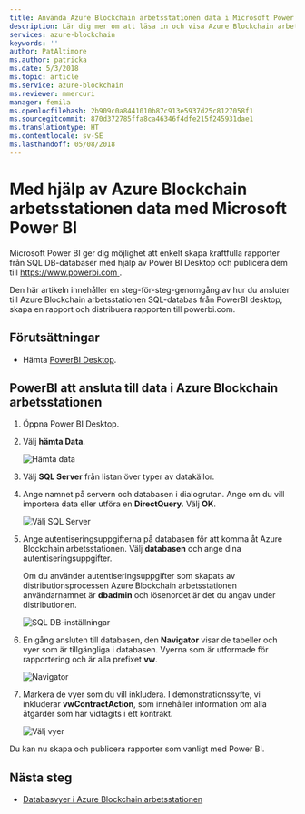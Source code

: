 ```yaml
---
title: Använda Azure Blockchain arbetsstationen data i Microsoft Power BI
description: Lär dig mer om att läsa in och visa Azure Blockchain arbetsstationen SQL DB-data i Microsoft Power BI.
services: azure-blockchain
keywords: ''
author: PatAltimore
ms.author: patricka
ms.date: 5/3/2018
ms.topic: article
ms.service: azure-blockchain
ms.reviewer: mmercuri
manager: femila
ms.openlocfilehash: 2b909c0a8441010b87c913e5937d25c8127058f1
ms.sourcegitcommit: 870d372785ffa8ca46346f4dfe215f245931dae1
ms.translationtype: HT
ms.contentlocale: sv-SE
ms.lasthandoff: 05/08/2018
---
```

# <a name="using-azure-blockchain-workbench-data-with-microsoft-power-bi"></a>Med hjälp av Azure Blockchain arbetsstationen data med Microsoft Power BI

Microsoft Power BI ger dig möjlighet att enkelt skapa kraftfulla rapporter från SQL DB-databaser med hjälp av Power BI Desktop och publicera dem till [ https://www.powerbi.com ](http://www.powerbi.com).

Den här artikeln innehåller en steg-för-steg-genomgång av hur du ansluter till Azure Blockchain arbetsstationen SQL-databas från PowerBI desktop, skapa en rapport och distribuera rapporten till powerbi.com.

## <a name="prerequisites"></a>Förutsättningar

* Hämta [PowerBI Desktop](https://aka.ms/pbidesktopstore).

## <a name="connecting-powerbi-to-data-in-azure-blockchain-workbench"></a>PowerBI att ansluta till data i Azure Blockchain arbetsstationen

1.  Öppna Power BI Desktop.
2.  Välj **hämta Data**.

    ![Hämta data](media/blockchain-workbench-data-powerbi/get-data.png)
3.  Välj **SQL Server** från listan över typer av datakällor.

4.  Ange namnet på servern och databasen i dialogrutan. Ange om du vill importera data eller utföra en **DirectQuery**. Välj **OK**.

    ![Välj SQL Server](media/blockchain-workbench-data-powerbi/select-sql.png)

5.  Ange autentiseringsuppgifterna på databasen för att komma åt Azure Blockchain arbetsstationen. Välj **databasen** och ange dina autentiseringsuppgifter.

    Om du använder autentiseringsuppgifter som skapats av distributionsprocessen Azure Blockchain arbetsstationen användarnamnet är **dbadmin** och lösenordet är det du angav under distributionen.

    ![SQL DB-inställningar](media/blockchain-workbench-data-powerbi/db-settings.png)

6.  En gång ansluten till databasen, den **Navigator** visar de tabeller och vyer som är tillgängliga i databasen. Vyerna som är utformade för rapportering och är alla prefixet **vw**.

    ![Navigator](media/blockchain-workbench-data-powerbi/navigator.png)

7.  Markera de vyer som du vill inkludera. I demonstrationssyfte, vi inkluderar **vwContractAction**, som innehåller information om alla åtgärder som har vidtagits i ett kontrakt.

    ![Välj vyer](media/blockchain-workbench-data-powerbi/select-views.png)

Du kan nu skapa och publicera rapporter som vanligt med Power BI.

## <a name="next-steps"></a>Nästa steg

* [Databasvyer i Azure Blockchain arbetsstationen](blockchain-workbench-database-views.md)